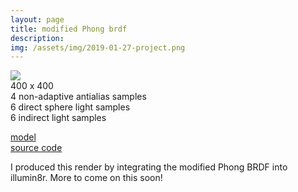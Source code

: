 ```yaml
---
layout: page
title: modified Phong brdf
description:
img: /assets/img/2019-01-27-project.png
---
```


<div class="img_row">
  <img class="col" src="{{ site.baseurl }}/assets/img/2019-01-27-project.png">
</div>
<div class="caption">
  400 x 400<br/>
  4 non-adaptive antialias samples<br/>
  6 direct sphere light samples<br/>
  6 indirect light samples<br/>
</div>

[model](http://www.prinmath.com/csci5229/OBJ/index.html)  
[source code](https://github.com/wilimitis/illumin8r)

I produced this render by integrating the modified Phong BRDF into illumin8r. More to come on this soon!
